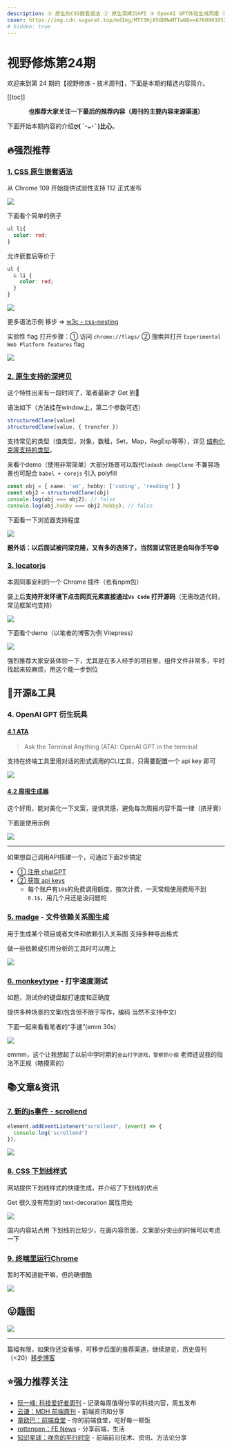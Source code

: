 ```yaml
---
description: ① 原生的CSS嵌套语法 ② 原生深拷贝API ③ OpenAI GPT体验生成周报 ④ 快速通过页面元素定位到源码的Chrome插件 ⑤ 终端里运行Chrome...
cover: https://img.cdn.sugarat.top/mdImg/MTY3NjA5ODMwNTIwNQ==676098305205
# hidden: true
---
```


# 视野修炼第24期

欢迎来到第 24 期的【视野修炼 - 技术周刊】，下面是本期的精选内容简介。

[[toc]]

<center>

**​也推荐大家关注一下最后的推荐内容（周刊的主要内容来源渠道）**
</center>


下面开始本期内容的介绍**ღ( ´･ᴗ･` )比心**。

## 🔥强烈推荐
### [1. CSS 原生嵌套语法](https://mp.weixin.qq.com/s/MMOc7BXHrxUZIPOvcXYLlw)
从 Chrome 109 开始提供试验性支持 112 正式发布

![](https://img.cdn.sugarat.top/mdImg/MTY3NjA4MzY3ODc1Nw==676083678757)

下面看个简单的例子

```css
ul li{
  color: red;
}
```
允许嵌套后等价于
```css
ul {
  & li {
    color: red;
  }
}
```
<!-- <iframe height="300" style="width: 100%;" scrolling="no" title="CSS原生嵌套Demo" src="https://codepen.io/sugarInSoup/embed/QWBXrxm?default-tab=css%2Cresult" frameborder="no" loading="lazy" allowtransparency="true" allowfullscreen="true">
  See the Pen <a href="https://codepen.io/sugarInSoup/pen/QWBXrxm">
  CSS原生嵌套Demo</a> by sugar (<a href="https://codepen.io/sugarInSoup">@sugarInSoup</a>)
  on <a href="https://codepen.io">CodePen</a>.
</iframe> -->


![](https://img.cdn.sugarat.top/mdImg/MTY3NjA4NDU2MTk5Mw==676084561993)

更多语法示例 移步 => [w3c - css-nesting](https://w3c.github.io/csswg-drafts/css-nesting/)

实验性 flag 打开步骤：① 访问 `chrome://flags/` ② 搜索并打开 `Experimental Web Platform features` flag

![](https://img.cdn.sugarat.top/mdImg/MTY3NjA4NDY0Mzk1Mw==676084643953)

### [2. 原生支持的深拷贝](https://developer.mozilla.org/zh-CN/docs/Web/API/structuredClone)
这个特性出来有一段时间了，笔者最新才 Get 到🙊

语法如下（方法挂在window上，第二个参数可选）
```ts
structuredClone(value)
structuredClone(value, { transfer })
```
支持常见的类型（值类型，对象，数租，Set，Map，RegExp等等），详见 [结构化克隆支持的类型](https://developer.mozilla.org/zh-CN/docs/Web/API/Web_Workers_API/Structured_clone_algorithm#%E6%94%AF%E6%8C%81%E7%9A%84%E7%B1%BB%E5%9E%8B)。

来看个demo（使用非常简单）大部分场景可以取代`lodash deepClone` 不兼容场景也可配合 `babel + corejs` 引入 polyfill

```ts
const obj = { name: 'xm', hobby: ['coding', 'reading'] }
const obj2 = structuredClone(obj)
console.log(obj === obj2); // false
console.log(obj.hobby === obj2.hobby); // false
```

下面看一下浏览器支持程度

![](https://img.cdn.sugarat.top/mdImg/MTY3NjA4NTYxNjgwOQ==676085616809)

**题外话：以后面试被问深克隆，又有多的选择了，当然面试官还是会叫你手写😄**

### [3. locatorjs](https://www.locatorjs.com/)
本周同事安利的一个 Chrome 插件（也有npm包）

装上后**支持开发环境下点击网页元素直接通过`Vs Code` 打开源码**（无需改造代码，常见框架均支持）

![](https://img.cdn.sugarat.top/mdImg/MTY3NjA4Njg4OTkxNA==676086889914)

下面看个demo（以笔者的博客为例 Vitepress）

![](https://img.cdn.sugarat.top/mdImg/MTY3NjA4NjgzNjkzMw==676086836933)

强烈推荐大家安装体验一下，尤其是在多人经手的项目里，组件文件非常多，平时找起来较麻烦，用这个能一步到位

## 🔧开源&工具
### 4. OpenAI GPT 衍生玩具

#### [4.1 ATA](https://github.com/rikhuijzer/ata) 
> Ask the Terminal Anything (ATA): OpenAI GPT in the terminal

支持在终端工具里用对话的形式调用的CLI工具，只需要配置一个 api key 即可

![](https://img.cdn.sugarat.top/mdImg/MTY3NjA5NzI0NjY3Ng==676097246676)

#### [4.2 周报生成器](https://weeklyreport.avemaria.fun/zh)
这个好用，能对美化一下文案，提供灵感，避免每次周报内容千篇一律（挤牙膏）

下面是使用示例

![](https://img.cdn.sugarat.top/mdImg/MTY3NjA4NzgxNzQxNQ==676087817415)

---

如果想自己调用API搭建一个，可通过下面2步搞定
* [① 注册 chatGPT](https://juejin.cn/post/7173447848292253704)
* [② 获取 api keys](https://beta.openai.com/account/api-keys)
  * 每个账户有`18$`的免费调用额度，按次计费，一天常规使用费用不到 `0.1$`，用几个月还是没问题的

### [5. madge](https://github.com/pahen/madge) - 文件依赖关系图生成
用于生成某个项目或者文件和依赖引入关系图 支持多种导出格式

做一些依赖或引用分析的工具时可以用上

![](https://img.cdn.sugarat.top/mdImg/MTY3NjA5NDQ0OTc3OQ==676094449779)

### [6. monkeytype](https://monkeytype.com/) - 打字速度测试

如题，测试你的键盘敲打速度和正确度

提供多种场景的文案(包含但不限于写作，编码 当然不支持中文)

下面一起来看看笔者的“手速”(emm 30s)

![](https://img.cdn.sugarat.top/mdImg/MTY3NjA5NTc0MzU5MA==676095743590)

emmm，这个让我想起了以前中学时期的`金山打字游戏，警察抓小偷` 老师还说我的指法不正规（瞎摸索的）

## 📚文章&资讯

### [7. 新的js事件 - scrollend](https://developer.chrome.com/en/blog/scrollend-a-new-javascript-event/)
```ts
element.addEventListener("scrollend", (event) => {
  console.log('scrollend')
});
```

<!-- <iframe height="300" style="width: 100%;" scrolling="no" title="scrollend 演示" src="https://codepen.io/sugarInSoup/embed/VwBJdZm?default-tab=js%2Cresult" frameborder="no" loading="lazy" allowtransparency="true" allowfullscreen="true">
  See the Pen <a href="https://codepen.io/sugarInSoup/pen/VwBJdZm">
  scrollend 演示</a> by sugar (<a href="https://codepen.io/sugarInSoup">@sugarInSoup</a>)
  on <a href="https://codepen.io">CodePen</a>.
</iframe> -->

![](https://img.cdn.sugarat.top/mdImg/MTY3NjA5NjA3MDg4Mg==676096070882)


### [8. CSS 下划线样式](https://cssbud.com/css-generator/css-underline-generator/)
网站提供下划线样式的快捷生成，并介绍了下划线的优点

Get 很久没有用到的 text-decoration 属性用处

![](https://img.cdn.sugarat.top/mdImg/MTY3NjA5ODMwNTIwNQ==676098305205)

国内内容站点用 下划线的比较少，在画内容页面，文案部分突出的时候可以考虑一下

### [9. 终端里运行Chrome](https://fathy.fr/carbonyl)
暂时不知道能干嘛，但的确很酷

![](https://img.cdn.sugarat.top/mdImg/MTY3NjA5ODY1MTUwOA==676098651508)

## 😛趣图

![](https://img.cdn.sugarat.top/mdImg/MTY3NjA5NzM2NTU1OQ==676097365559)

---

篇幅有限，如果你还没看够，可移步后面的推荐渠道，继续游览，历史周刊（<20）[移步博客](https://sugarat.top/weekly/index.html)

## ⭐️强力推荐关注
* [阮一峰: 科技爱好者周刊](https://www.ruanyifeng.com/blog/archives.html) - 记录每周值得分享的科技内容，周五发布
* [云谦：MDH 前端周刊](https://www.yuque.com/chencheng/mdh-weekly) - 前端资讯和分享
* [童欧巴：前端食堂](https://github.com/Geekhyt/weekly) - 你的前端食堂，吃好每一顿饭
* [rottenpen：FE News](https://rottenpen.zhubai.love/) - 分享前端，生活
* [知识星球：咲奈的平行时空](https://public.zsxq.com/groups/28851452458181.html) - 前端前沿技术、资讯、方法论分享
